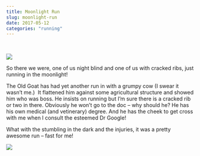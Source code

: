 ```yaml
---
title: Moonlight Run
slug: moonlight-run
date: 2017-05-12
categories: "running"
---
```


<p> </p>
<p><img src="https://res.cloudinary.com/dy6grlu8z/image/upload/v1558841650/cql8sh4eyq3jisyhqc49.jpg"/></p>
<p>So there we were, one of us night blind and one of us with cracked ribs, just running in the moonlight!</p>
<p>The Old Goat has had yet another run in with a grumpy cow (I swear it wasn’t me.)  It flattened him against some agricultural structure and showed him who was boss. He insists on running but I’m sure there is a cracked rib or two in there. Obviously he won’t go to the doc – why should he? He has his own medical (and vetinerary) degree. And he has the cheek to get cross with me when I consult the esteemed Dr Google!</p>
<p>What with the stumbling in the dark and the injuries, it was a pretty awesome run – fast for me!</p>
<p><img src="https://res.cloudinary.com/dy6grlu8z/image/upload/v1558841652/qnvykpbc8yndz1wqpkcy.jpg"/></p>
<p> </p>







